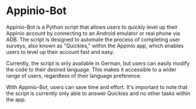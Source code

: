 # Appinio-Bot

Appinio-Bot is a Python script that allows users to quickly level up their Appinio account by connecting to an Android emulator or real phone via ADB. The script is designed to automate the process of completing user surveys, also known as "Quickies," within the Appinio app, which enables users to level up their account fast and easy.

Currently, the script is only available in German, but users can easily modify the code to their desired language. This makes it accessible to a wider range of users, regardless of their language preference.

With Appinio-Bot, users can save time and effort. It's important to note that the script is currently only able to answer Quickies and no other tasks within the app.
